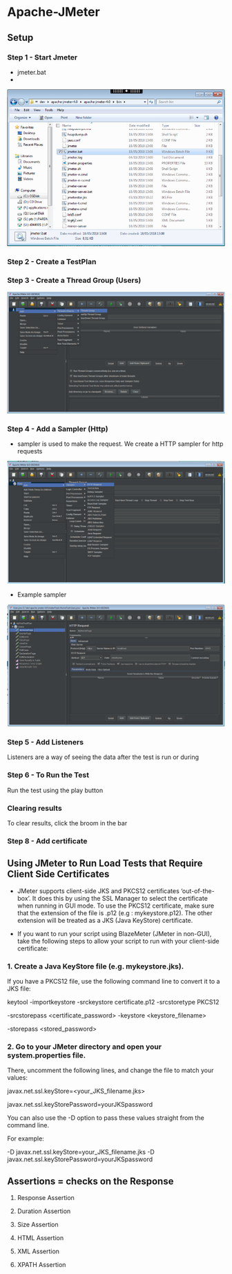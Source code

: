 # Apache-JMeter

## Setup

### Step 1 - Start Jmeter

- jmeter.bat
- 
![alt](images/jmeterbat.PNG)

### Step 2 - Create a TestPlan

### Step 3 - Create a Thread Group (Users)

![alt](images/threadgroup.png)

### Step 4 - Add a Sampler (Http)

- sampler is used to make the request. We create a HTTP sampler for http requests

![alt](images/sampler.png)

- Example sampler

![alt](images/samplerexample.PNG)

### Step 5 - Add Listeners

Listeners are a way of seeing the data after the test is run or during


### Step 6 - To Run the Test

Run the test using the play button

### Clearing results

To clear results, click the broom in the bar

### Step 8 - Add certificate


## Using JMeter to Run Load Tests that Require Client Side Certificates

- JMeter supports client-side JKS and PKCS12 certificates ‘out-of-the-box’. It does this by using the SSL Manager to select the certificate when running in GUI mode. To use the PKCS12 certificate, make sure that the extension of the file is .p12 (e.g : mykeystore.p12). The other extension will be treated as a JKS (Java KeyStore) certificate.

- If you want to run your script using BlazeMeter (JMeter in non-GUI), take the following steps to allow your script to run with your client-side certificate:

### 1. Create a Java KeyStore file (e.g. mykeystore.jks).

If you have a PKCS12 file, use the following command line to convert it to a JKS file:

keytool -importkeystore -srckeystore certificate.p12 -srcstoretype PKCS12

-srcstorepass <certificate_password> -keystore <keystore_filename>

-storepass <stored_password>

### 2. Go to your JMeter directory and open your system.properties file.

There, uncomment the following lines, and change the file to match your values:

javax.net.ssl.keyStore=<your_JKS_filename.jks>

javax.net.ssl.keyStorePassword=yourJKSpassword

You can also use the -D option to pass these values straight from the command line.

For example:

-D javax.net.ssl.keyStore=your_JKS_filename.jks -D javax.net.ssl.keyStorePassword=yourJKSpassword

## Assertions =  checks on the Response

1. Response Assertion

2. Duration Assertion

3. Size Assertion

4. HTML Assertion

5. XML Assertion

6. XPATH Assertion

